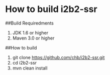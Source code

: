 How to build i2b2-ssr
===================================


##Build Requiredments
1. JDK 1.6 or higher
2. Maven 3.0 or higher


##How to build
1. git clone https://github.com/chb/i2b2-ssr.git
2. cd i2b2-ssr
3. mvn clean install